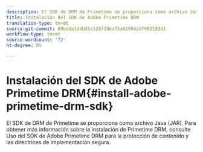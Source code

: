 ```yaml
---
description: El SDK de DRM de Primetime se proporciona como archivo Java (JAR). Para obtener más información sobre la instalación de Primetime DRM, consulte Uso del SDK de Adobe Primetime DRM para la protección de contenido y las directrices de implementación segura.
title: Instalación del SDK de Adobe Primetime DRM
translation-type: tm+mt
source-git-commit: 89bdda1d4bd5c126f19ba75a819942df901183d1
workflow-type: tm+mt
source-wordcount: '72'
ht-degree: 0%

---
```



# Instalación del SDK de Adobe Primetime DRM{#install-adobe-primetime-drm-sdk}

El SDK de DRM de Primetime se proporciona como archivo Java (JAR). Para obtener más información sobre la instalación de Primetime DRM, consulte Uso del SDK de Adobe Primetime DRM para la protección de contenido y las directrices de implementación segura.


